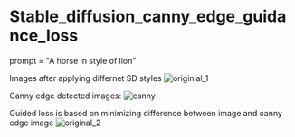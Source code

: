 # Stable_diffusion_canny_edge_guidance_loss

prompt = "A horse in style of lion"

Images after applying differnet SD styles
![originial_1](https://user-images.githubusercontent.com/109232157/235285285-3b1239be-eeb3-4cb0-ae32-60f00445ef6d.PNG)


Canny edge detected images:
![canny](https://user-images.githubusercontent.com/109232157/235285336-1baf1775-ec40-4312-adb7-e535179021c0.PNG)


Guided loss is based on minimizing difference between image and canny edge image
![original_2](https://user-images.githubusercontent.com/109232157/235285289-fc8a66e1-7108-40bb-beaf-8719c9fec138.PNG)
